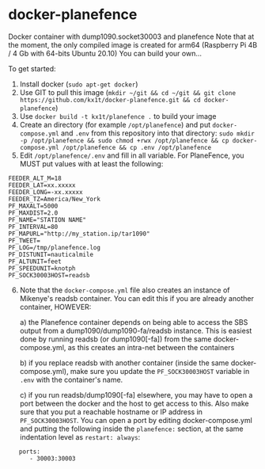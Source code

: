 # docker-planefence

Docker container with dump1090.socket30003 and planefence
Note that at the moment, the only compiled image is created for arm64 (Raspberry Pi 4B / 4 Gb with 64-bits Ubuntu 20.10)
You can build your own...

To get started:
1. Install docker (`sudo apt-get docker`)
2. Use GIT to pull this image (`mkdir ~/git && cd ~/git && git clone https://github.com/kx1t/docker-planefence.git && cd docker-planefence`)
3. Use `docker build -t kx1t/planefence .` to build your image
4. Create an directory (for example `/opt/planefence`) and put `docker-compose.yml` and `.env` from this repository into that directory:
   `sudo mkdir -p /opt/planefence && sudo chmod +rwx /opt/planefence && cp docker-compose.yml /opt/planefence && cp .env /opt/planefence`
5. Edit `/opt/planefence/.env` and fill in all variable. For PlaneFence, you MUST put values with at least the following:
```FEEDER_ALT_FT=60
FEEDER_ALT_M=18
FEEDER_LAT=xx.xxxxx
FEEDER_LONG=-xx.xxxxx
FEEDER_TZ=America/New_York
PF_MAXALT=5000
PF_MAXDIST=2.0
PF_NAME="STATION NAME"
PF_INTERVAL=80
PF_MAPURL="http://my_station.ip/tar1090"
PF_TWEET=
PF_LOG=/tmp/planefence.log
PF_DISTUNIT=nauticalmile
PF_ALTUNIT=feet
PF_SPEEDUNIT=knotph
PF_SOCK30003HOST=readsb
```
6. Note that the `docker-compose.yml` file also creates an instance of Mikenye's readsb container. You can edit this if you are already another container, HOWEVER:
   
   a) the Planefence container depends on being able to access the SBS output from a dump1090/dump1090-fa/readsb instance. This is easiest done by running
      readsb (or dump1090[-fa]) from the same docker-compose.yml, as this creates an intra-net between the containers
   
   b) if you replace readsb with another container (inside the same docker-compose.yml), make sure you update the `PF_SOCK30003HOST` variable in `.env` with the container's name.
   
   c) if you run readsb/dump1090[-fa] elsewhere, you may have to open a port between the docker and the host to get access to this. Also make sure that you put a reachable hostname or IP address in `PF_SOCK30003HOST`. You can open a port by editing docker-compose.yml and putting the following inside the `planefence:` section, at the same indentation level as `restart: always`:
```
   ports:
      - 30003:30003
```

